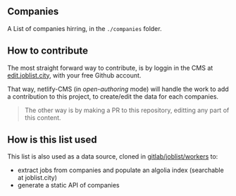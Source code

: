 ## Companies

A List of companies hirring, in the `./companies` folder.

## How to contribute

The most straight forward way to contribute, is by loggin in the CMS at [edit.joblist.city](https://edit.joblist.city), with your free Github account.

That way, netlify-CMS (in *open-authoring* mode) will handle the work to add a contribution to this project, to create/edit the data for each companies.

> The other way is by making a PR to this repository, editting any
> part of this content.

## How is this list used

This list is also used as a data source, cloned in [gitlab/joblist/workers](https://gitlab.com/joblist/workers) to:
- extract jobs from companies and populate an algolia index (searchable at joblist.city)
- generate a static API of companies
